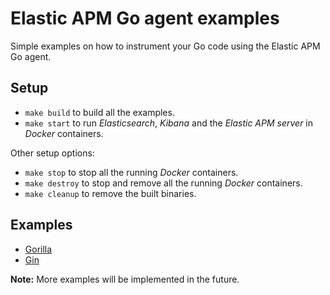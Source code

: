 # Elastic APM Go agent examples

Simple examples on how to instrument your Go code using the Elastic APM Go agent.

## Setup

* `make build` to build all the examples.
* `make start` to run _Elasticsearch_, _Kibana_ and the _Elastic APM server_ in _Docker_ containers.

Other setup options:

* `make stop` to stop all the running _Docker_ containers.
* `make destroy` to stop and remove all the running _Docker_ containers.
* `make cleanup` to remove the built binaries.

## Examples 

* [Gorilla](/gorilla/README.md)
* [Gin](/gin/README.md)

**Note:** More examples will be implemented in the future.
